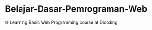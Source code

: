 # Belajar-Dasar-Pemrograman-Web
:globe_with_meridians: Learning Basic Web Programming course at Dicoding
